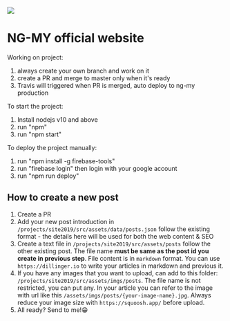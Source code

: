 <!-- [![Build Status](https://travis-ci.com/chybie/ng-my.svg?branch=master)](https://travis-ci.com/chybie/ng-my) -->
![](https://github.com/chybie/ng-my/workflows/.github/workflows/main.yml/badge.svg)

# NG-MY official website

Working on project:
1. always create your own branch and work on it
2. create a PR and merge to master only when it's ready
3. Travis will triggered when PR is merged, auto deploy to ng-my production

To start the project:
1. Install nodejs v10 and above
2. run "npm"
3. run "npm start"

To deploy the project manually:
1. run "npm install -g firebase-tools"
2. run "firebase login" then login with your google account
3. run "npm run deploy"

## How to create a new post
1. Create a PR
2. Add your new post introduction in `/projects/site2019/src/assets/data/posts.json` follow the existing format - the details here will be used for both the web content & SEO
3. Create a text file in `/projects/site2019/src/assets/posts` follow the other existing post. The file name **must be same as the post id you create in previous step**. File content is in `markdown` format. You can use `https://dillinger.io` to write your articles in markdown and previous it.
4. If you have any images that you want to upload, can add to this folder: `/projects/site2019/src/assets/imgs/posts`. The file name is not restricted, you can put any. In your article you can refer to the image with url like this `/assets/imgs/posts/{your-image-name}.jpg`. Always reduce your image size with `https://squoosh.app/` before upload.
5. All ready? Send to me!😁
